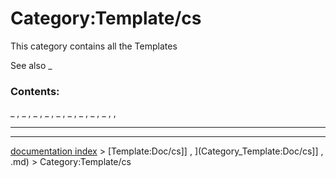 # Category:Template/cs
This category contains all the Templates

See also _

### Contents:

_ , _ , _ , _ , _ , _ , _ , _ , _ , ,

_ _ _

---
[documentation index](../README.md) > [Template:Doc/cs]] , ](Category_Template:Doc/cs]] , .md) > Category:Template/cs

